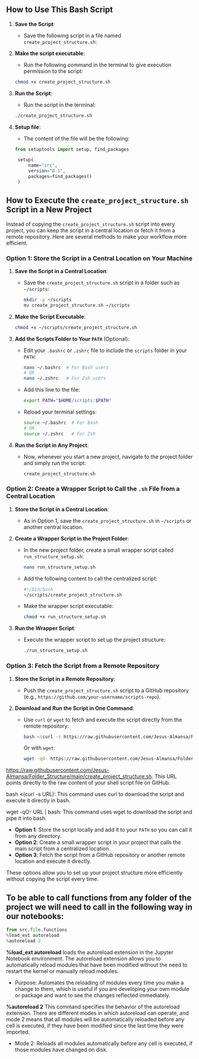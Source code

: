 ## How to Use This Bash Script

1. **Save the Script**:
   - Save the following script in a file named `create_project_structure.sh`:

2. **Make the script executable**:
   - Run the following command in the terminal to give execution permission to the script:

   ```bash
   chmod +x create_project_structure.sh
    ```
3. **Run the Script**:
   - Run the script in the terminal:

    ```bash
   ./create_project_structure.sh
    ```

4. **Setup file**:
   - The content of the file will be the following:

   ```python
   from setuptools import setup, find_packages

    setup(
        name="src",
        version="0.1",
        packages=find_packages()
    )

## How to Execute the `create_project_structure.sh` Script in a New Project

Instead of copying the `create_project_structure.sh` script into every project, you can keep the script in a central location or fetch it from a remote repository. Here are several methods to make your workflow more efficient.

### Option 1: Store the Script in a Central Location on Your Machine

1. **Save the Script in a Central Location**:
   - Save the `create_project_structure.sh` script in a folder such as `~/scripts`:
   
     ```bash
     mkdir -p ~/scripts
     mv create_project_structure.sh ~/scripts
     ```

2. **Make the Script Executable**:
   
     ```bash
     chmod +x ~/scripts/create_project_structure.sh
     ```

3. **Add the Scripts Folder to Your `PATH`** (Optional):
   - Edit your `.bashrc` or `.zshrc` file to include the `scripts` folder in your `PATH`:
   
     ```bash
     nano ~/.bashrc  # For Bash users
     # OR
     nano ~/.zshrc   # For Zsh users
     ```

   - Add this line to the file:
   
     ```bash
     export PATH="$HOME/scripts:$PATH"
     ```

   - Reload your terminal settings:
   
     ```bash
     source ~/.bashrc  # For Bash
     # OR
     source ~/.zshrc   # For Zsh
     ```

4. **Run the Script in Any Project**:
   - Now, whenever you start a new project, navigate to the project folder and simply run the script:
   
     ```bash
     create_project_structure.sh
     ```

### Option 2: Create a Wrapper Script to Call the `.sh` File from a Central Location

1. **Store the Script in a Central Location**:
   - As in Option 1, save the `create_project_structure.sh` in `~/scripts` or another central location.

2. **Create a Wrapper Script in the Project Folder**:
   - In the new project folder, create a small wrapper script called `run_structure_setup.sh`:
   
     ```bash
     nano run_structure_setup.sh
     ```

   - Add the following content to call the centralized script:
   
     ```bash
     #!/bin/bash
     ~/scripts/create_project_structure.sh
     ```

   - Make the wrapper script executable:
   
     ```bash
     chmod +x run_structure_setup.sh
     ```

3. **Run the Wrapper Script**:
   - Execute the wrapper script to set up the project structure:
   
     ```bash
     ./run_structure_setup.sh
     ```

### Option 3: Fetch the Script from a Remote Repository

1. **Store the Script in a Remote Repository**:
   - Push the `create_project_structure.sh` script to a GitHub repository (e.g., `https://github.com/your-username/scripts-repo`).

2. **Download and Run the Script in One Command**:
   - Use `curl` or `wget` to fetch and execute the script directly from the remote repository:
   
     ```bash
     bash <(curl -s https://raw.githubusercontent.com/Jesus-Almansa/Folder_Structure/main/create_project_structure.sh)
     ```
   
     Or with `wget`:
   
     ```bash
     wget -qO- https://raw.githubusercontent.com/Jesus-Almansa/Folder_Structure/main/create_project_structure.sh
     ```

https://raw.githubusercontent.com/Jesus-Almansa/Folder_Structure/main/create_project_structure.sh: This URL points directly to the raw content of your shell script file on GitHub.

bash <(curl -s URL): This command uses curl to download the script and execute it directly in bash.

wget -qO- URL | bash: This command uses wget to download the script and pipe it into bash.

- **Option 1**: Store the script locally and add it to your `PATH` so you can call it from any directory.
- **Option 2**: Create a small wrapper script in your project that calls the main script from a centralized location.
- **Option 3**: Fetch the script from a GitHub repository or another remote location and execute it directly.

These options allow you to set up your project structure more efficiently without copying the script every time.


## To be able to call functions from any folder of the project we will need to call in the following way in our notebooks:

```python
from src.file.functions
%load_ext autoreload
%autoreload 2
```

**%load_ext autoreload** loads the autoreload extension in the Jupyter Notebook environment. The autoreload extension allows you to automatically reload modules that have been modified without the need to restart the kernel or manually reload modules.

- Purpose: Automates the reloading of modules every time you make a change to them, which is useful if you are developing your own module or package and want to see the changes reflected immediately.

**%autoreload 2**
This command specifies the behavior of the autoreload extension. There are different modes in which autoreload can operate, and mode 2 means that all modules will be automatically reloaded before any cell is executed, if they have been modified since the last time they were imported.

- Mode 2: Reloads all modules automatically before any cell is executed, if those modules have changed on disk.
